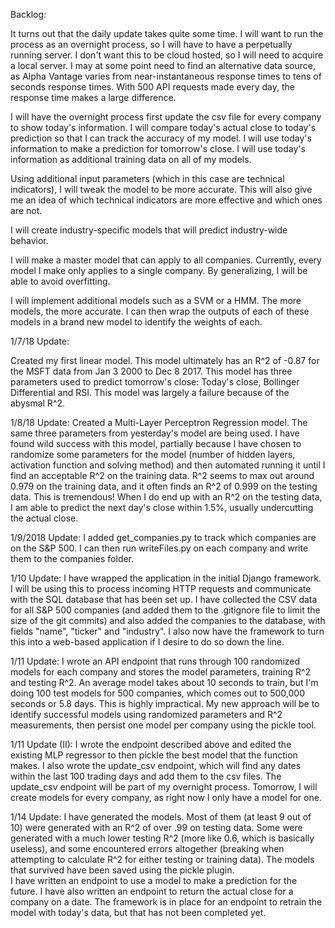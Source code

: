 Backlog:

It turns out that the daily update takes quite some time.  I will want to run the process as an overnight process, so I will have to have a perpetually running server.  I don't want this to be cloud hosted, so I will need to acquire a local server.  I may at some point need to find an alternative data source, as Alpha Vantage varies from near-instantaneous response times to tens of seconds response times.  With 500 API requests made every day, the response time makes a large difference.

I will have the overnight process first update the csv file for every company to show today's information.  I will compare today's actual close to today's prediction so that I can track the accuracy of my model.  I will use today's information to make a prediction for tomorrow's close.  I will use today's information as additional training data on all of my models.

Using additional input parameters (which in this case are technical indicators), I will tweak the model to be more accurate.  This will also give me an idea of which technical indicators are more effective and which ones are not.

I will create industry-specific models that will predict industry-wide behavior.

I will make a master model that can apply to all companies.  Currently, every model I make only applies to a single company.  By generalizing, I will be able to avoid overfitting.

I will implement additional models such as a SVM or a HMM.  The more models, the more accurate.  I can then wrap the outputs of each of these models in a brand new model to identify the weights of each.

1/7/18 Update:

Created my first linear model.  This model ultimately has an R^2 of -0.87 for the MSFT data from Jan 3 2000 to Dec 8 2017.  This model has three parameters used to predict tomorrow's close: Today's close, Bollinger Differential and RSI.  This model was largely a failure because of the abysmal R^2.  

1/8/18 Update:
Created a Multi-Layer Perceptron Regression model.  The same three parameters from yesterday's model are being used.  I have found wild success with this model, partially because I have chosen to randomize some parameters for the model (number of hidden layers, activation function and solving method) and then automated running it until I find an acceptable R^2 on the training data.  R^2 seems to max out around 0.979 on the training data, and it often finds an R^2 of 0.999 on the testing data.  This is tremendous!  When I do end up with an R^2 on the testing data, I am able to predict the next day's close within 1.5%, usually undercutting the actual close.  

1/9/2018 Update:
I added get_companies.py to track which companies are on the S&P 500.  I can then run writeFiles.py on each company and write them to the companies folder.  


1/10 Update:
I have wrapped the application in the initial Django framework.  I will be using this to process incoming HTTP requests and communicate with the SQL database that has been set up.  I have collected the CSV data for all S&P 500 companies (and added them to the .gitignore file to limit the size of the git commits) and also added the companies to the database, with fields "name", "ticker" and "industry".  I also now have the framework to turn this into a web-based application if I desire to do so down the line.

1/11 Update:
I wrote an API endpoint that runs through 100 randomized models for each company and stores the model parameters, training R^2 and testing R^2.  An average model takes about 10 seconds to train, but I'm doing 100 test models for 500 companies, which comes out to 500,000 seconds or 5.8 days.  This is highly impractical.  My new approach will be to identify successful models using randomized parameters and R^2 measurements, then persist one model per company using the pickle tool.

1/11 Update (II):
I wrote the endpoint described above and edited the existing MLP regressor to then pickle the best model that the function makes.  I also wrote the update_csv endpoint, which will find any dates within the last 100 trading days and add them to the csv files.  The update_csv endpoint will be part of my overnight process.  Tomorrow, I will create models for every company, as right now I only have a model for one.

1/14 Update:
I have generated the models.  Most of them (at least 9 out of 10) were generated with an R^2 of over .99 on testing data.  Some were generated with a much lower testing R^2 (more like 0.6, which is basically useless), and some encountered errors altogether (breaking when attempting to calculate R^2 for either testing or training data).  The models that survived have been saved using the pickle plugin.  
I have written an endpoint to use a model to make a prediction for the future.  I have also written an endpoint to return the actual close for a company on a date.  The framework is in place for an endpoint to retrain the model with today's data, but that has not been completed yet.
